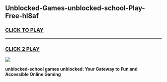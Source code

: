 
## Unblocked-Games-unblocked-school-Play-Free-hl8af
<h3>
<a href="https://premium76.site?title=unblocked-school&ref=23A">CLICK TO PLAY</a></h3>
<hr>

<h3>
<a href="https://premium76.site?title=unblocked-school&ref=23A">CLICK 2 PLAY</a>
  
</h3>

<a href="https://premium76.site?title=unblocked-school&ref=23A"><img src="https://clearcache.store/games.png"></a>


**unblocked-school games unblocked: Your Gateway to Fun and Accessible Online Gaming**

